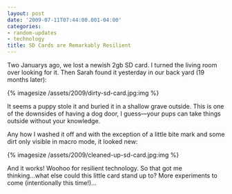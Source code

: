 ```yaml
---
layout: post
date: '2009-07-11T07:44:00.001-04:00'
categories:
- random-updates
- technology
title: SD Cards are Remarkably Resilient
---
```


Two Januarys ago, we lost a newish 2gb SD card. I turned the living room over looking for it. Then Sarah found it yesterday in our back yard (19 months later):  

{% imagesize /assets/2009/dirty-sd-card.jpg:img %}

It seems a puppy stole it and buried it in a shallow grave outside. This is one of the downsides of having a dog door, I guess—your pups can take things outside without your knowledge.

Any how I washed it off and with the exception of a little bite mark and some dirt only visible in macro mode, it looked new:

{% imagesize /assets/2009/cleaned-up-sd-card.jpg:img %}

And it works! Woohoo for resilient technology. So that got me thinking...what else could this little card stand up to? More experiments to come (intentionally this time!)...